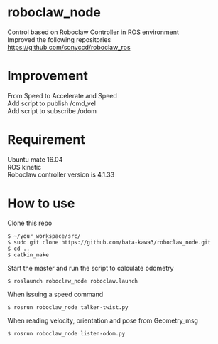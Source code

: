 # roboclaw_node
Control based on Roboclaw Controller in ROS environment  
Improved the following repositories  
https://github.com/sonyccd/roboclaw_ros

# Improvement
From Speed to Accelerate and Speed  
Add script to publish /cmd_vel  
Add script to subscribe /odom  

# Requirement
Ubuntu mate 16.04  
ROS kinetic  
Roboclaw controller version is 4.1.33

# How to use
Clone this repo
```
$ ~/your workspace/src/
$ sudo git clone https://github.com/bata-kawa3/roboclaw_node.git
$ cd ..
$ catkin_make
```
Start the master and run the script to calculate odometry
```
$ roslaunch roboclaw_node roboclaw.launch
```
When issuing a speed command
```
$ rosrun roboclaw_node talker-twist.py
```
When reading velocity, orientation and pose from Geometry_msg
```
$ rosrun roboclaw_node listen-odom.py
```

